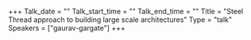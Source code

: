 +++
Talk_date = ""
Talk_start_time = ""
Talk_end_time = ""
Title = "Steel Thread approach to building large scale architectures"
Type = "talk"
Speakers = ["gaurav-gargate"]
+++


